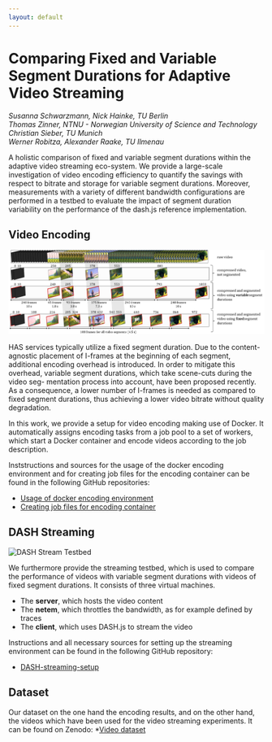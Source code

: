 ```yaml
---
layout: default
---
```


# Comparing Fixed and Variable Segment Durations for Adaptive Video Streaming

*Susanna Schwarzmann, Nick Hainke, TU Berlin*  
*Thomas Zinner, NTNU - Norwegian University of Science and Technology*  
*Christian Sieber, TU Munich*  
*Werner Robitza, Alexander Raake, TU Ilmenau*  

A holistic comparison of fixed and variable segment durations within the adaptive video streaming eco-system. We provide a large-scale investigation of video encoding efficiency to quantify the savings with respect to bitrate and storage for variable segment durations. Moreover, measurements with a variety of different bandwidth configurations are performed in a testbed to evaluate the impact of segment duration variability on the performance of the dash.js reference implementation.

## Video Encoding

![Encoding](figures/frames.png)

HAS services typically utilize a fixed segment duration. Due to the content-agnostic placement of I-frames at the beginning of each segment, additional encoding overhead is introduced. In order to mitigate this overhead, variable segment durations, which take scene-cuts during the video seg- mentation process into account, have been proposed recently. As a consequence, a lower number of I-frames is needed as compared to fixed segment durations, thus achieving a lower video bitrate without quality degradation.

In this work, we provide a setup for video encoding making use of Docker.
It automatically assigns encoding tasks from a job pool to a set of workers, which start a Docker container and encode videos according to the job description. 


Inststructions and sources for the usage of the docker encoding environment and for creating job files for the encoding container can be found in the following GitHub repositories:
* [Usage of docker encoding environment](https://github.com/fg-inet/docker-video-encoding)
* [Creating job files for encoding container](https://github.com/fg-inet/video-scripts)


## DASH Streaming

![DASH Stream Testbed](https://raw.githubusercontent.com/fg-inet/DASH-streaming-setup/master/images/setup.JPG)

We furthermore provide the streaming testbed, which is used to compare the performance of videos with variable segment durations with videos of fixed segment durations. 
It consists of three virtual machines. 
   * The __server__, which hosts the video content 
   * The __netem__, which throttles the bandwidth, as for example defined by traces 
   * The __client__, which uses DASH.js to stream the video

Instructions and all necessary sources for setting up the streaming environment can be found in the following GitHub repository: 
* [DASH-streaming-setup](https://github.com/fg-inet/DASH-streaming-setup)


## Dataset 
Our dataset on the one hand the encoding results, and on the other hand, the videos which have been used for the video streaming experiments. It can be found on Zenodo: 
*[Video dataset](https://zenodo.org/record/3732206)


